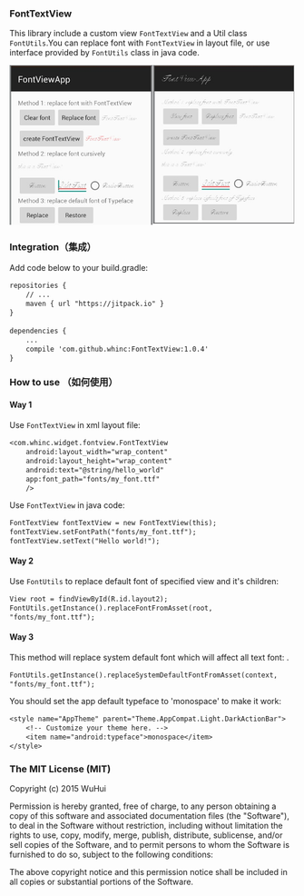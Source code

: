 ### FontTextView

This library include a custom view `FontTextView` and a Util class `FontUtils`.You can replace font with `FontTextView` in layout file, or use interface provided by `FontUtils` class in java code.

![screenshot](./screenshot.jpg)

### Integration（集成）

Add code below to your build.gradle:

    repositories {
        // ...
        maven { url "https://jitpack.io" }
    }

    dependencies {
        ...
        compile 'com.github.whinc:FontTextView:1.0.4'
    }

### How to use （如何使用）

#### Way 1

Use `FontTextView` in xml layout file:

    <com.whinc.widget.fontview.FontTextView
        android:layout_width="wrap_content"
        android:layout_height="wrap_content"
        android:text="@string/hello_world"
        app:font_path="fonts/my_font.ttf"
        />

Use `FontTextView` in java code:

    FontTextView fontTextView = new FontTextView(this);
    fontTextView.setFontPath("fonts/my_font.ttf");
    fontTextView.setText("Hello world!");

#### Way 2

Use `FontUtils` to replace default font of specified view and it's children:

    View root = findViewById(R.id.layout2);
    FontUtils.getInstance().replaceFontFromAsset(root, "fonts/my_font.ttf");


#### Way 3

This method will replace system default font which will affect all text font:
.

    FontUtils.getInstance().replaceSystemDefaultFontFromAsset(context, "fonts/my_font.ttf");

You should set the app default typeface to 'monospace' to make it work:

    <style name="AppTheme" parent="Theme.AppCompat.Light.DarkActionBar">
        <!-- Customize your theme here. -->
        <item name="android:typeface">monospace</item>
    </style>

### The MIT License (MIT)

Copyright (c) 2015 WuHui

Permission is hereby granted, free of charge, to any person obtaining a copy
of this software and associated documentation files (the "Software"), to deal
in the Software without restriction, including without limitation the rights
to use, copy, modify, merge, publish, distribute, sublicense, and/or sell
copies of the Software, and to permit persons to whom the Software is
furnished to do so, subject to the following conditions:

The above copyright notice and this permission notice shall be included in all
copies or substantial portions of the Software.

[1]:https://bintray.com/whinc/maven/fontview/view
